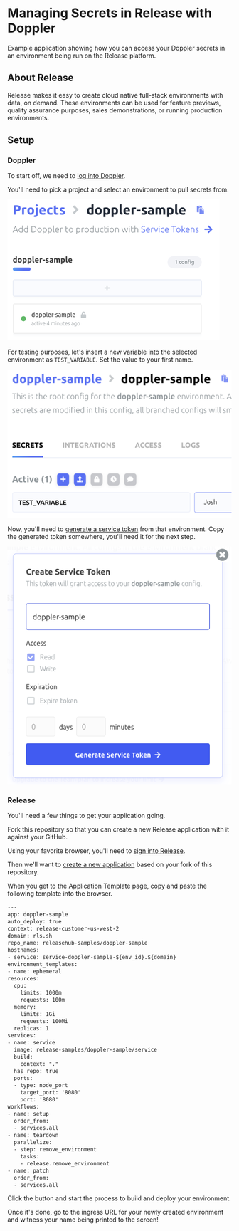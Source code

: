 # Managing Secrets in Release with Doppler

Example application showing how you can access your Doppler secrets in an environment being run on the Release platform.
## About Release

Release makes it easy to create cloud native full-stack environments with data, on demand. These environments can be used
for feature previews, quality assurance purposes, sales demonstrations, or running production environments.

## Setup

### Doppler

To start off, we need to [log into Doppler](https://dashboard.doppler.com/).

You'll need to pick a project and select an environment to pull secrets from.

![Screenshot showing sample environment on Doppler UI](images/image_one.png)

For testing purposes, let's insert a new variable into the selected environment as `TEST_VARIABLE`. Set the value to 
your first name.

![Screenshot showing TEST_VARIABLE with value of Josh](images/image_two.png)

Now, you'll need to [generate a service token](https://docs.doppler.com/docs/service-tokens) from that environment. Copy the 
generated token somewhere, you'll need it for the next step.

![Screenshot showing service token being generated](images/image_three.png)

### Release
You'll need a few things to get your application going.

Fork this repository so that you can create a new Release application with it against your GitHub.

Using your favorite browser, you'll need to [sign into Release](https://app.releasehub.com/auth/login-page).

Then we'll want to [create a new application](https://docs.releasehub.com/getting-started/create-an-application) 
based on your fork of this repository.

When you get to the Application Template page, copy and paste the following template into the browser.

```
---
app: doppler-sample
auto_deploy: true
context: release-customer-us-west-2
domain: rls.sh
repo_name: releasehub-samples/doppler-sample
hostnames:
- service: service-doppler-sample-${env_id}.${domain}
environment_templates:
- name: ephemeral
resources:
  cpu:
    limits: 1000m
    requests: 100m
  memory:
    limits: 1Gi
    requests: 100Mi
  replicas: 1
services:
- name: service
  image: release-samples/doppler-sample/service
  build:
    context: "."
  has_repo: true
  ports:
  - type: node_port
    target_port: '8080'
    port: '8080'
workflows:
- name: setup
  order_from:
  - services.all
- name: teardown
  parallelize:
  - step: remove_environment
    tasks:
    - release.remove_environment
- name: patch
  order_from:
  - services.all
```

Click the button and start the process to build and deploy your environment.

Once it's done, go to the ingress URL for your newly created environment and witness your name being printed to the 
screen!
